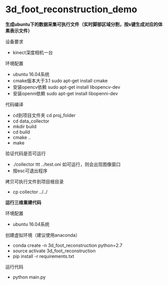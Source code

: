 # 3d_foot_reconstruction_demo

**生成ubuntu下的数据采集可执行文件（实时脚部区域分割，按s键生成对应的体素表示文件）**

设备要求
- kinect深度相机一台

环境配置
- ubuntu 16.04系统
- cmake版本大于3.1 sudo apt-get install cmake
- 安装opencv依赖 sudo apt-get install  libopencv-dev
- 安装openni依赖 sudo apt-get install libopenni-dev

代码编译
- cd到项目文件夹 cd proj_folder
- cd data_collector
- mkdir build
- cd build
- cmake ..
- make

验证代码是否可运行
- ./collector ttt ../test.oni 如可运行，则会出现图像窗口
- 按esc可退出程序

拷贝可执行文件到项目根目录
- cp collector ../../

**运行三维重建代码**

环境配置
- ubuntu 16.04系统

创建虚拟环境（建议使用anaconda）
- conda create -n 3d_foot_reconstruction python=2.7
- source activate 3d_foot_reconstruction
- pip install -r requirements.txt

运行代码
- python main.py